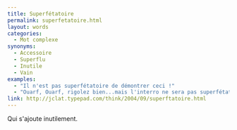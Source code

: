 ```yaml
---
title: Superfétatoire
permalink: superfetatoire.html
layout: words
categories:
  - Mot complexe
synonyms:
  - Accessoire
  - Superflu
  - Inutile
  - Vain
examples:
  - "Il n'est pas superfétatoire de démontrer ceci !"
  - "Ouarf, Ouarf, rigolez bien...mais l'interro ne sera pas superfétatoire."
link: http://jclat.typepad.com/think/2004/09/superftatoire.html
---
```


Qui s'ajoute inutilement.
